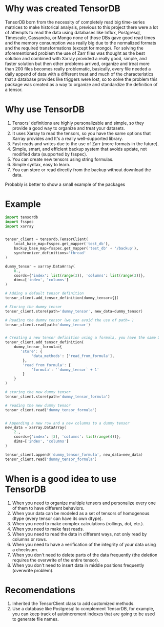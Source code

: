 # Why was created TensorDB
TensorDB born from the necessity of completely read big time-series matrices to make historical analysis, previous to this project there were a lot of attempts to read the data using databases like Influx, Postgresql, Timescale, Cassandra, or Mongo none of those DBs gave good read times and the memory consumption was really big due to the normalized formats and the required transformations (except for mongo). For solving the aforementioned problem the use of Zarr files was thought as the best solution and combined with Xarray provided a really good, simple, and faster solution but then other problems arrived, organize and treat more than 200 files becomes really problematic, basically, every file needed a daily append of data with a different treat and much of the characteristics that a database provides like triggers were lost, so to solve the problem this package was created as a way to organize and standardize the definition of a tensor.

# Why use TensorDB
1. Tensors' definitions are highly personalizable and simple, so they provide a good way to organize and treat your datasets.
2. It uses Xarray to read the tensors, so you have the same options that Xarray provides and It's a really well-supported library.
3. Fast reads and writes due to the use of Zarr (more formats in the future).
4. Simple, smart, and efficient backup system that avoids update, not modified data (supported by fsspec).
5. You can create new tensors using string formulas.
6. Simple syntax, easy to learn.
7. You can store or read directly from the backup without download the data.

Probably is better to show a small example of the packages
# Example
```py
import tensordb
import fsspec
import xarray


tensor_client = tensordb.TensorClient(
    local_base_map=fsspec.get_mapper('test_db'),
    backup_base_map=fsspec.get_mapper('test_db' + '/backup'),
    synchronizer_definitions='thread'
)

dummy_tensor = xarray.DataArray(
    0.,
    coords={'index': list(range(3)), 'columns': list(range(3))},
    dims=['index', 'columns']
)

# Adding a default tensor definition
tensor_client.add_tensor_definition(dummy_tensor={})

# Storing the dummy tensor
tensor_client.store(path='dummy_tensor', new_data=dummy_tensor)

# Reading the dummy tensor (we can avoid the use of path= )
tensor_client.read(path='dummy_tensor')


# Creating a new tensor definition using a formula, you have the same Xarray methods but the tensor name need to be wrapped by ``
tensor_client.add_tensor_definition(
    dummy_tensor_formula={
       'store': {
            'data_methods': ['read_from_formula'],
        },
        'read_from_formula': {
            'formula': '`dummy_tensor` + 1'
        }
    }
)

# storing the new dummy tensor
tensor_client.store(path='dummy_tensor_formula')

# reading the new dummy tensor
tensor_client.read('dummy_tensor_formula')


# Appending a new row and a new columns to a dummy tensor
new_data = xarray.DataArray(
    2.,
    coords={'index': [3], 'columns': list(range(4))},
    dims=['index', 'columns']
)

tensor_client.append('dummy_tensor_formula', new_data=new_data)
tensor_client.read('dummy_tensor_formula')
```

# When is a good idea to use TensorDB
1. When you need to organize multiple tensors and personalize every one of them to have different behaviors.
2. When your data can be modeled as a set of tensors of homogenous dtype (every tensor can have its own dtype).
3. When you need to make complex calculations (rollings, dot, etc.).
4. When you need to make fast reads.
5. When you need to read the data in different ways, not only read by columns or rows.
6. When you need to have a verification of the integrity of your data using a checksum.
7. When you don't need to delete parts of the data frequently (the deletion requires the overwrite of the entire tensor).
8. When you don't need to insert data in middle positions frequently (overwrite problem).

# Recomendations
1. Inherited the TensorClient class to add customized methods.
2. Use a database like Postgresql to complement TensorDB, for example, you can keep track of autoincrement indexes that are going to be used to generate file names.


